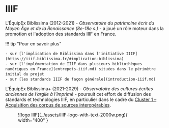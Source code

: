 # IIIF

L'ÉquipEx Biblissima (2012-2021) - _Observatoire du patrimoine écrit du Moyen Âge et de la Renaissance (8e-18e s.)_ - a joué un rôle moteur dans la promotion et l'adoption des standards IIIF en France.

!!! tip "Pour en savoir plus"
    
    - sur [l'implication de Biblissima dans l'initiative IIIF](https://iiif.biblissima.fr/#implication-biblissima)
    - sur [l'implémentation de IIIF dans plusieurs bibliothèques numériques en France](entrepots-iiif.md) situées dans le périmètre initial du projet
    - sur [les standards IIIF de façon générale](introduction-iiif.md)

L'ÉquipEx Biblissima+ (2021-2029) - _Observatoire des cultures écrites anciennes de l’argile à l’imprimé_ - poursuit cet effort de diffusion des standards et technologies IIIF, en particulier dans le cadre du [Cluster 1 – Acquisition des corpus de sources interopérables](https://projet.biblissima.fr/fr/projet/clusters-biblissima/cluster-1).

<figure markdown>
  ![logo IIIF](../assets/IIIF-logo-with-text-2000w.png){ width="400" }
</figure>
